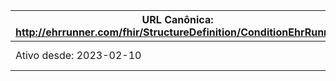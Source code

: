  URL Canônica: http://ehrrunner.com/fhir/StructureDefinition/ConditionEhrRunner | Versão: 1.0 |
------------------------------------------------------------------------------------------------|-------------|
 Ativo desde: 2023-02-10                                                                        | Nome computável: ConditionEhrRunner |
